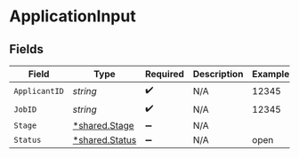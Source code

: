 # ApplicationInput


## Fields

| Field                                           | Type                                            | Required                                        | Description                                     | Example                                         |
| ----------------------------------------------- | ----------------------------------------------- | ----------------------------------------------- | ----------------------------------------------- | ----------------------------------------------- |
| `ApplicantID`                                   | *string*                                        | :heavy_check_mark:                              | N/A                                             | 12345                                           |
| `JobID`                                         | *string*                                        | :heavy_check_mark:                              | N/A                                             | 12345                                           |
| `Stage`                                         | [*shared.Stage](../../models/shared/stage.md)   | :heavy_minus_sign:                              | N/A                                             |                                                 |
| `Status`                                        | [*shared.Status](../../models/shared/status.md) | :heavy_minus_sign:                              | N/A                                             | open                                            |